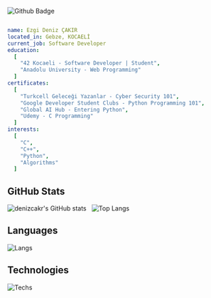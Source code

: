 ![Github Badge](https://komarev.com/ghpvc/?username=denizcakr&color=brightgreen)
```yaml

name: Ezgi Deniz ÇAKIR
located_in: Gebze, KOCAELİ
current_job: Software Developer
education:
  [
    "42 Kocaeli - Software Developer | Student",
    "Anadolu University - Web Programming"
  ]
certificates:
  [
    "Turkcell Geleceği Yazanlar - Cyber Security 101",
    "Google Developer Student Clubs - Python Programming 101",
    "Global AI Hub - Entering Python",
    "Udemy - C Programming"
  ]
interests:
  [
    "C",
    "C++",
    "Python",
    "Algorithms"
  ]
```
## GitHub Stats
![denizcakr's GitHub stats](https://github-readme-stats.vercel.app/api?username=denizcakr&show_icons=true&theme=cobalt) &nbsp;&nbsp;![Top Langs](https://github-readme-stats.vercel.app/api/top-langs/?username=denizcakr&layout=compact&theme=cobalt)
## Languages
![Langs](https://skillicons.dev/icons?i=c,cpp,py,html,css,")
## Technologies
![Techs](https://skillicons.dev/icons?i=linux,vscode,git,bash,cmake,docker,kali,pycharm,linkedin,")
